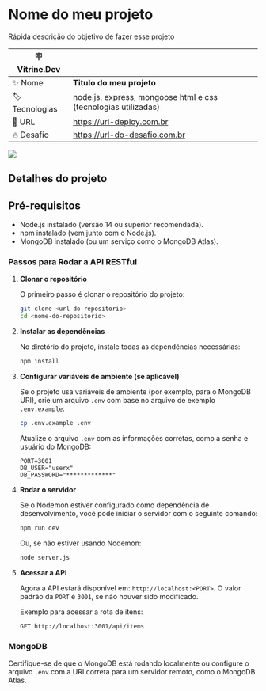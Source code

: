 # Nome do meu projeto

Rápida descrição do objetivo de fazer esse projeto

| :placard: Vitrine.Dev |     |
| -------------  | --- |
| :sparkles: Nome        | **Titulo do meu projeto**
| :label: Tecnologias | node.js, express, mongoose html e css (tecnologias utilizadas)
| :rocket: URL         | https://url-deploy.com.br
| :fire: Desafio     | https://url-do-desafio.com.br

<!-- Inserir imagem com a #vitrinedev ao final do link -->
![](https://via.placeholder.com/1200x500.png?text=imagem+lindona+do+meu+projeto#vitrinedev)

## Detalhes do projeto


## Pré-requisitos
- Node.js instalado (versão 14 ou superior recomendada).
- npm instalado (vem junto com o Node.js).
- MongoDB instalado (ou um serviço como o MongoDB Atlas).

### Passos para Rodar a API RESTful

1. **Clonar o repositório**

   O primeiro passo é clonar o repositório do projeto:

   ```bash
   git clone <url-do-repositorio>
   cd <nome-do-repositorio>
   ```

2. **Instalar as dependências**

   No diretório do projeto, instale todas as dependências necessárias:

   ```bash
   npm install
   ```

3. **Configurar variáveis de ambiente (se aplicável)**

   Se o projeto usa variáveis de ambiente (por exemplo, para o MongoDB URI), crie um arquivo `.env` com base no arquivo de exemplo `.env.example`:

   ```bash
   cp .env.example .env
   ```

   Atualize o arquivo `.env` com as informações corretas, como a senha e usuário do MongoDB:

   ```
   PORT=3001
   DB_USER="userx"
   DB_PASSWORD="*************"
   ```

4. **Rodar o servidor**

   Se o Nodemon estiver configurado como dependência de desenvolvimento, você pode iniciar o servidor com o seguinte comando:

   ```bash
   npm run dev
   ```

   Ou, se não estiver usando Nodemon:

   ```bash
   node server.js
   ```

5. **Acessar a API**

   Agora a API estará disponível em: `http://localhost:<PORT>`. O valor padrão da `PORT` é `3001`, se não houver sido modificado.

   Exemplo para acessar a rota de itens:

   ```
   GET http://localhost:3001/api/items
   ```

### MongoDB

Certifique-se de que o MongoDB está rodando localmente ou configure o arquivo `.env` com a URI correta para um servidor remoto, como o MongoDB Atlas.
